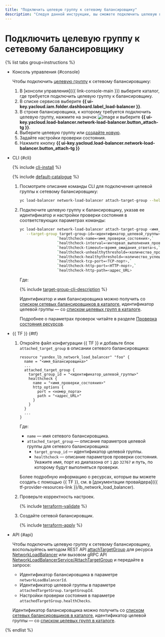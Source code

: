 ```yaml
---
title: "Подключить целевую группу к сетевому балансировщику"
description: "Следуя данной инструкции, вы сможете подключить целевую группу к сетевому балансировщику."
---
```


# Подключить целевую группу к сетевому балансировщику

{% list tabs group=instructions %}

- Консоль управления {#console}
  
  Чтобы подключить [целевую группу](../concepts/target-resources.md) к сетевому балансировщику:
  
  1. В [консоли управления]({{ link-console-main }}) выберите каталог, где требуется подключить целевую группу к балансировщику.
  1. В списке сервисов выберите **{{ ui-key.yacloud.iam.folder.dashboard.label_load-balancer }}**.
  1. В строке балансировщика, к которому требуется подключить целевую группу, нажмите на значок ![image](../../_assets/console-icons/ellipsis.svg) и выберите **{{ ui-key.yacloud.load-balancer.network-load-balancer.button_attach-tg }}**.
  1. Выберите целевую группу или [создайте новую](target-group-create.md).
  1. Задайте настройки проверки состояния.
  1. Нажмите кнопку **{{ ui-key.yacloud.load-balancer.network-load-balancer.button_attach-tg }}**
  
- CLI {#cli}
  
  {% include [cli-install](../../_includes/cli-install.md) %}
  
  {% include [default-catalogue](../../_includes/default-catalogue.md) %}
  
  1. Посмотрите описание команды CLI для подключения целевой группы к сетевому балансировщику:
  
     ```bash
     yc load-balancer network-load-balancer attach-target-group --help
     ```
  
  1. Подключите целевую группу к балансировщику, указав ее идентификатор и настройки проверки состояния в соответствующих параметрах команды:
  
     ```bash
     yc load-balancer network-load-balancer attach-target-group <имя_или_идентификатор_балансировщика> \
        --target-group target-group-id=<идентификатор_целевой_группы>,`
                      `healthcheck-name=<имя_проверки_состояния>,`
                      `healthcheck-interval=<интервал_выполнения_проверок>s,`
                      `healthcheck-timeout=<время_ожидания_ответа>s,`
                      `healthcheck-unhealthythreshold=<количество_проваленных_проверок_для_статуса_Unhealthy>,`
                      `healthcheck-healthythreshold=<количество_успешных_проверок_для_статуса_Healthy>,`
                      `healthcheck-tcp-port=<TCP-порт>,`
                      `healthcheck-http-port=<HTTP-порт>,`
                      `healthcheck-http-path=<адрес_URL>
     ```

     Где:

     {% include [target-group-cli-description](../../_includes/network-load-balancer/target-group-cli-description.md) %}

     Идентификатор и имя балансировщика можно получить со [списком сетевых балансировщиков в каталоге](load-balancer-list.md#list), идентификатор целевой группы — со [списком целевых групп в каталоге](target-group-list.md#list).

     Подробнее о параметрах проверок читайте в разделе [Проверка состояния ресурсов](../concepts/health-check).

- {{ TF }} {#tf}

  1. Откройте файл конфигурации {{ TF }} и добавьте блок `attached_target_group` в описании сетевого балансировщика:

     ```hcl
     resource "yandex_lb_network_load_balancer" "foo" {
       name = "<имя_балансировщика>"
       ...
       attached_target_group {
         target_group_id = "<идентификатор_целевой_группы>"
         healthcheck {
           name = "<имя_проверки_состояния>"
           http_options {
             port = <номер_порта>
             path = "<адрес_URL>"
           }
         }
       }
       ...
     }
     ```

     Где:

     * `name` — имя сетевого балансировщика.
     * `attached_target_group` — описание параметров целевой группы для сетевого балансировщика:
        * `target_group_id` — идентификатор целевой группы.
        * `healthcheck` — описание параметров проверки состояния. Укажите имя, порт из диапазона от `1` до `32767` и путь, по которому будут выполняться проверки.

     Более подробную информацию о ресурсах, которые вы можете создать с помощью {{ TF }}, см. в [документации провайдера]({{ tf-provider-resources-link }}/lb_network_load_balancer).

  1. Проверьте корректность настроек.

     {% include [terraform-validate](../../_includes/mdb/terraform/validate.md) %}

  1. Создайте сетевой балансировщик.

     {% include [terraform-apply](../../_includes/mdb/terraform/apply.md) %}

- API {#api}

  Чтобы подключить целевую группу к сетевому балансировщику, воспользуйтесь методом REST API [attachTargetGroup](../api-ref/NetworkLoadBalancer/attachTargetGroup.md) для ресурса [NetworkLoadBalancer](../api-ref/NetworkLoadBalancer/index.md) или вызовом gRPC API [NetworkLoadBalancerService/AttachTargetGroup](../api-ref/grpc/network_load_balancer_service.md#AttachTargetGroup) и передайте в запросе:

  * Идентификатор балансировщика в параметре `networkLoadBalancerId`.
  * Идентификатор целевой группы в параметре `attachedTargetGroup.targetGroupId`.
  * Настройки проверки состояния в параметре `attachedTargetGroup.healthChecks`.

  Идентификатор балансировщика можно получить со [списком сетевых балансировщиков в каталоге](load-balancer-list.md#list), идентификатор целевой группы — со [списком целевых групп в каталоге](target-group-list.md#list).

{% endlist %}
